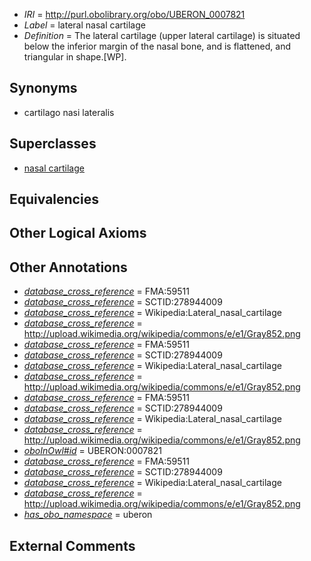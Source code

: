 * *IRI* = http://purl.obolibrary.org/obo/UBERON_0007821
 * *Label* = lateral nasal cartilage
 * *Definition* = The lateral cartilage (upper lateral cartilage) is situated below the inferior margin of the nasal bone, and is flattened, and triangular in shape.[WP].

## Synonyms

 * cartilago nasi lateralis

## Superclasses

 * [nasal cartilage](../../UBERON/23/UBERON_0001823.md)

## Equivalencies


## Other Logical Axioms


## Other Annotations

 * *[database_cross_reference](../../ef/oboInOwl#hasDbXref.md)* = FMA:59511
 * *[database_cross_reference](../../ef/oboInOwl#hasDbXref.md)* = SCTID:278944009
 * *[database_cross_reference](../../ef/oboInOwl#hasDbXref.md)* = Wikipedia:Lateral_nasal_cartilage
 * *[database_cross_reference](../../ef/oboInOwl#hasDbXref.md)* = http://upload.wikimedia.org/wikipedia/commons/e/e1/Gray852.png
 * *[database_cross_reference](../../ef/oboInOwl#hasDbXref.md)* = FMA:59511
 * *[database_cross_reference](../../ef/oboInOwl#hasDbXref.md)* = SCTID:278944009
 * *[database_cross_reference](../../ef/oboInOwl#hasDbXref.md)* = Wikipedia:Lateral_nasal_cartilage
 * *[database_cross_reference](../../ef/oboInOwl#hasDbXref.md)* = http://upload.wikimedia.org/wikipedia/commons/e/e1/Gray852.png
 * *[database_cross_reference](../../ef/oboInOwl#hasDbXref.md)* = FMA:59511
 * *[database_cross_reference](../../ef/oboInOwl#hasDbXref.md)* = SCTID:278944009
 * *[database_cross_reference](../../ef/oboInOwl#hasDbXref.md)* = Wikipedia:Lateral_nasal_cartilage
 * *[database_cross_reference](../../ef/oboInOwl#hasDbXref.md)* = http://upload.wikimedia.org/wikipedia/commons/e/e1/Gray852.png
 * *[oboInOwl#id](../../id/oboInOwl#id.md)* = UBERON:0007821
 * *[database_cross_reference](../../ef/oboInOwl#hasDbXref.md)* = FMA:59511
 * *[database_cross_reference](../../ef/oboInOwl#hasDbXref.md)* = SCTID:278944009
 * *[database_cross_reference](../../ef/oboInOwl#hasDbXref.md)* = Wikipedia:Lateral_nasal_cartilage
 * *[database_cross_reference](../../ef/oboInOwl#hasDbXref.md)* = http://upload.wikimedia.org/wikipedia/commons/e/e1/Gray852.png
 * *[has_obo_namespace](../../ce/oboInOwl#hasOBONamespace.md)* = uberon

## External Comments

